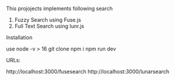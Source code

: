 This projojects implements following search

1. Fuzzy Search using Fuse.js
2. Full Text Search using lunr.js

Installation

use node -v > 16
git clone
npm i
npm run dev

URLs:

http://localhost:3000/fusesearch
http://localhost:3000/lunarsearch
